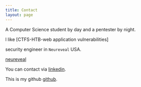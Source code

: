 ```yaml
---
title: Contact
layout: page
---
```

A Computer Science student by day and a pentester by night.

l like [CTFS-HTB-web application vulnerabilities] 

security engineer in `Neureveal` USA.



[neureveal](https://neureveal.ai/) 


You can  contact via [linkedin](https://www.linkedin.com/in/karim-nour-eldin-77a681162/).

This is my github [github](https://github.com/python4004).
